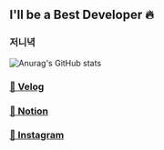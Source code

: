 
## I'll be a Best Developer 🔥
### 저니녁


![Anurag's GitHub stats](https://github-readme-stats.vercel.app/api?username=wjs5025&show_icons=true&theme=merko)

### <a href="https://velog.io/@jeon__ih" target="_blank">🔗 Velog</a>
### <a href="https://dev-jeon.notion.site/ac79d69afb9641cf8866906d7b6bcd41" target="_blank">🔗 Notion</a>
### <a href="https://instagram.com/jeon__ih" target="_blank">🔗 Instagram</a>

